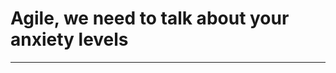 Agile, we need to talk about your anxiety levels
=================================================



----
